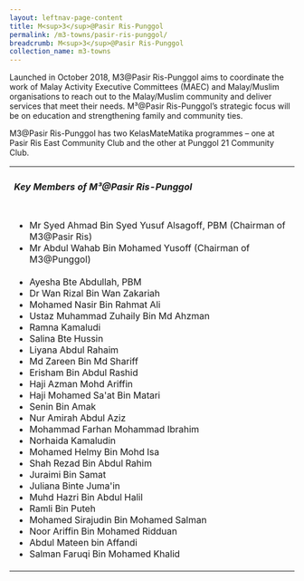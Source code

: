 ```yaml
---
layout: leftnav-page-content
title: M<sup>3</sup>@Pasir Ris-Punggol
permalink: /m3-towns/pasir-ris-punggol/
breadcrumb: M<sup>3</sup>@Pasir Ris-Punggol
collection_name: m3-towns
---
```


Launched in October 2018, M3@Pasir Ris-Punggol aims to coordinate the work of Malay Activity Executive Committees (MAEC) and Malay/Muslim organisations to reach out to the Malay/Muslim community and deliver services that meet their needs. M³@Pasir Ris-Punggol’s strategic focus will be on education and strengthening family and community ties.

M3@Pasir Ris-Punggol has two KelasMateMatika programmes – one at Pasir Ris East Community Club and the other at Punggol 21 Community Club.

<table class="table-h">
  <tr>
  <td><h5>Key Members of M³@Pasir Ris-Punggol</h5></td>
  </tr>
  <tr>
    <td>
      <ul>
        <li>Mr Syed Ahmad Bin Syed Yusuf Alsagoff, PBM (Chairman of M3@Pasir Ris)</li>
        <li>Mr Abdul Wahab Bin Mohamed Yusoff (Chairman of M3@Punggol)</li><br>
        <li>Ayesha Bte Abdullah, PBM</li>
        <li>Dr Wan Rizal Bin Wan Zakariah</li>
<li>Mohamed Nasir Bin Rahmat Ali</li>
<li>Ustaz Muhammad Zuhaily Bin Md Ahzman</li>
<li>Ramna Kamaludi</li>
<li>Salina Bte Hussin</li>
<li>Liyana Abdul Rahaim</li>
<li>Md Zareen Bin Md Shariff</li>
<li>Erisham Bin Abdul Rashid</li>
<li>Haji Azman Mohd Ariffin</li>
<li>Haji Mohamed Sa'at Bin Matari</li>
<li>Senin Bin Amak</li>
<li>Nur Amirah Abdul Aziz</li>
<li>Mohammad Farhan Mohammad Ibrahim</li>
<li>Norhaida Kamaludin</li>
<li>Mohamed Helmy Bin Mohd Isa</li>
<li>Shah Rezad Bin Abdul Rahim</li>
<li>Juraimi Bin Samat</li>
<li>Juliana Binte Juma'in</li>
<li>Muhd Hazri Bin Abdul Halil</li>
<li>Ramli Bin Puteh</li>
<li>Mohamed Sirajudin Bin Mohamed Salman</li>
<li>Noor Ariffin Bin Mohamed Ridduan</li>
<li>Abdul Mateen bin Affandi</li>
<li>Salman Faruqi Bin Mohamed Khalid</li>
      </ul>
    </td>
  </tr>
  </table>

